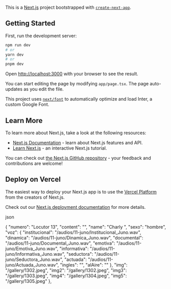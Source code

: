 This is a [Next.js](https://nextjs.org/) project bootstrapped with [`create-next-app`](https://github.com/vercel/next.js/tree/canary/packages/create-next-app).

## Getting Started

First, run the development server:

```bash
npm run dev
# or
yarn dev
# or
pnpm dev
```

Open [http://localhost:3000](http://localhost:3000) with your browser to see the result.

You can start editing the page by modifying `app/page.tsx`. The page auto-updates as you edit the file.

This project uses [`next/font`](https://nextjs.org/docs/basic-features/font-optimization) to automatically optimize and load Inter, a custom Google Font.

## Learn More

To learn more about Next.js, take a look at the following resources:

- [Next.js Documentation](https://nextjs.org/docs) - learn about Next.js features and API.
- [Learn Next.js](https://nextjs.org/learn) - an interactive Next.js tutorial.

You can check out [the Next.js GitHub repository](https://github.com/vercel/next.js/) - your feedback and contributions are welcome!

## Deploy on Vercel

The easiest way to deploy your Next.js app is to use the [Vercel Platform](https://vercel.com/new?utm_medium=default-template&filter=next.js&utm_source=create-next-app&utm_campaign=create-next-app-readme) from the creators of Next.js.

Check out our [Next.js deployment documentation](https://nextjs.org/docs/deployment) for more details.


json

{
    "numero": "Locutor 13",
    "content": "",
    "name": "Charly ",
    "sexo": "hombre",
    "voz": {
      "institucional": "/audios/11-juno/Institucional_Juno.wav",
      "dinamica": "/audios/11-juno/Dinamica_Juno.wav",
      "documental": "/audios/11-juno/Documental_Juno.wav",
      "emotiva": "/audios/11-juno/Emotiva_Juno.wav",
      "informativa": "/audios/11-juno/Informativa_Juno.wav",
      "seductora": "/audios/11-juno/Seductora_Juno.wav",
      "actuada": "/audios/11-juno/Actuada_Juno.wav",
      "ingles": "",
      "alAire": ""
    },
    "img": "/gallery/1302.jpeg",
    "img2": "/gallery/1302.jpeg",
    "img3": "/gallery/1303.jpeg",
    "img4": "/gallery/1304.jpeg",
    "img5": "/gallery/1305.jpeg"
  },